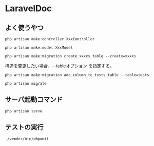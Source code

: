 # LaravelDoc

## よく使うやつ
```
php artisan make:controller XxxController
```

```
php artisan make:model XxxModel
```

```
php artisan make:migration create_xxxxs_table --create=xxxxs
```
構造を変更したい場合、--tableオプション を指定する。
```
php artisan make:migration add_column_to_tests_table --table=tests
```

```
php artisan migrate
```


## サーバ起動コマンド
```
php artisan serve
```

## テストの実行
```
./vendor/bin/phpunit
```
